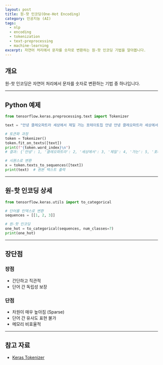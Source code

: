 ```yaml
---
layout: post
title: 원-핫 인코딩(One-Hot Encoding)
category: 인공지능 (AI)
tags:
  - nlp
  - encoding
  - tokenization
  - text-preprocessing
  - machine-learning
excerpt: 자연어 처리에서 문자를 숫자로 변환하는 원-핫 인코딩 기법을 알아봅니다.
---
```


## 개요

원-핫 인코딩은 자연어 처리에서 문자를 숫자로 변환하는 기법 중 하나입니다.

---

## Python 예제

```python
from tensorflow.keras.preprocessing.text import Tokenizer

text = "안녕 클레오파트라 세상에서 제일 가는 포테이토칩 안녕 안녕 클레오파트라 세상에서 제일 가는"

# 토큰화 과정
token = Tokenizer()
token.fit_on_texts([text])
print(f"{token.word_index}\n")
# 결과: {'안녕': 1, '클레오파트라': 2, '세상에서': 3, '제일': 4, '가는': 5, '포테이토칩': 6}

# 시퀀스로 변환
x = token.texts_to_sequences([text])
print(text)  # 원본 텍스트 출력
```

---

## 원-핫 인코딩 상세

```python
from tensorflow.keras.utils import to_categorical

# 단어를 인덱스로 변환
sequences = [[1, 2, 3]]

# 원-핫 인코딩
one_hot = to_categorical(sequences, num_classes=7)
print(one_hot)
```

---

## 장단점

### 장점
- 간단하고 직관적
- 단어 간 독립성 보장

### 단점
- 차원이 매우 높아짐 (Sparse)
- 단어 간 유사도 표현 불가
- 메모리 비효율적

---

## 참고 자료

- [Keras Tokenizer](https://www.tensorflow.org/api_docs/python/tf/keras/preprocessing/text/Tokenizer)
